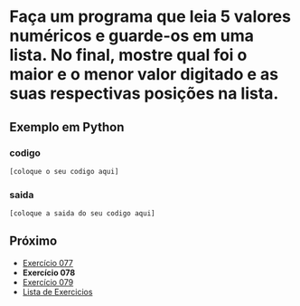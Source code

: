 # Faça um programa que leia 5 valores numéricos e guarde-os em uma lista. No final, mostre qual foi o maior e o menor valor digitado e as suas respectivas posições na lista. 

## Exemplo em Python

### codigo

``` python
[coloque o seu codigo aqui]
```

### saida

```
[coloque a saida do seu codigo aqui]
```

## Próximo

- [Exercício 077](../../077python)
- **Exercício 078**
- [Exercício 079](../../079python)
- [Lista de Exercicios](../../)

